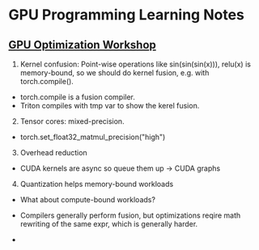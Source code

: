# GPU Programming Learning Notes
## [GPU Optimization Workshop](https://www.youtube.com/watch?v=v_q2JTIqE20)
1. Kernel confusion: Point-wise operations like sin(sin(sin(x))), relu(x) is memory-bound, so we should do kernel fusion, e.g. with torch.compile().
- torch.compile is a fusion compiler.
- Triton compiles with tmp var to show the kerel fusion.
2. Tensor cores: mixed-precision.
- torch.set_float32_matmul_precision("high")
3. Overhead reduction
- CUDA kernels are async so queue them up -> CUDA graphs
4. Quantization helps memory-bound workloads
- What about compute-bound workloads?
- Compilers generally perform fusion, but optimizations reqire math rewriting of the same expr, which is generally harder.

- 
